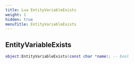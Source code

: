 ```yaml
---
title: Lua EntityVariableExists
weight: 1
hidden: true
menuTitle: EntityVariableExists
---
```

## EntityVariableExists
```lua
object:EntityVariableExists(const char *name); -- bool
```